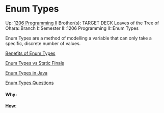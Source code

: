 # Enum Types

Up: [1206 Programming II](1206_programming_ii)
Brother(s):
TARGET DECK
Leaves of the Tree of Ohara::Branch I::Semester II::1206 Programming II::Enum Types

Enum Types are a method of modelling a variable that can only take a specific, discrete number of values.

[Benefits of Enum Types](benefits_of_enum_types)

[Enum Types vs Static Finals](enum_types_vs_static_finals)

[Enum Types in Java](enum_types_in_java)

[Enum Types Questions](enum_types_questions)






























#### Why:
#### How:









